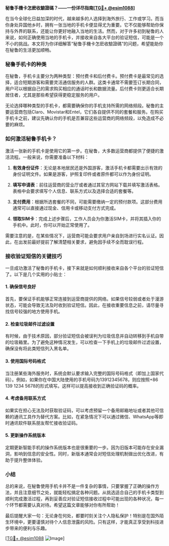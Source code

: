 **秘鲁手機卡怎麽收驗證碼？——一份详尽指南[[TG💪+ @esim1088](https://t.me/s/esim1088)]**

在当今全球化日益加深的时代，越来越多的人选择到海外旅行、工作或学习。而当你身处异国他乡时，拥有一张当地的手机卡便显得尤为重要。它不仅能够帮助你保持与外界的联系，还能让你更好地融入当地的生活。然而，对于许多初到秘鲁的人来说，如何正确使用当地的手机卡，并接收来自各大平台的验证短信，可能是一个不小的挑战。本文将为你详细解答“秘鲁手機卡怎麽收驗證碼”的问题，希望能助你在秘鲁的生活更加顺畅。

### 秘鲁手机卡的种类

在秘鲁，手机卡主要分为两种类型：预付费卡和后付费卡。预付费卡是最常见的选择，适合短期游客和需要灵活通信服务的人群。这类卡通常不需要签订长期合同，用户可以根据自己的需求购买相应的通话时长和数据流量。后付费卡则更适合长期居住者，尤其是那些希望获得更稳定服务的用户。

无论选择哪种类型的手机卡，都需要确保你的手机支持所需的网络频段。秘鲁的主要运营商包括Claro、Movistar和Entel，它们各自提供不同的套餐和服务。在购买手机卡之前，建议先确认你的手机是否兼容这些运营商的网络频段，以免造成不必要的麻烦。

### 如何激活秘鲁手机卡？

激活一张新的手机卡是使用它的第一步。在秘鲁，大多数运营商都提供了便捷的激活流程。一般来说，你需要准备以下材料：

1. **有效身份证件**：无论是本地居民还是外国游客，激活手机卡都需要出示有效的身份证明文件。如果是游客，护照复印件或者原件都可以作为身份证明。
   
2. **填写申请表**：前往运营商的营业厅或者通过其官方网站下载并填写激活表格。表格中会要求填写个人信息、联系方式以及选择合适的套餐等。

3. **支付费用**：根据所选套餐的不同，可能需要缴纳一定的预付款项。这部分费用通常可以直接通过现金、信用卡或移动支付方式完成。

4. **领取SIM卡**：完成上述步骤后，工作人员会为你激活SIM卡，并将其插入你的手机中。此时，你可以开始正常使用了。

需要注意的是，在某些情况下，运营商可能会要求用户亲自到场进行实名认证。因此，在出发前最好提前了解清楚相关要求，避免因手续不全而耽误行程。

### 接收验证短信的关键技巧

一旦成功激活了秘鲁的手机卡，接下来就是如何顺利接收来自各个平台的验证短信了。以下是几个实用的小贴士：

#### 1. 确保信号良好
首先，要保证手机能够正常连接到运营商提供的网络。如果信号较弱或者处于漫游状态，可能会导致无法及时收到验证短信。因此，在接收重要信息之前，请尽量寻找信号较强的地方使用手机。

#### 2. 检查垃圾邮件过滤设置
有时候，由于技术原因，部分验证短信会被误判为垃圾信息并自动转移到手机自带的垃圾箱里。为了避免这种情况发生，可以检查一下手机上的垃圾邮件过滤设置，确保没有将此类短信列入黑名单。

#### 3. 使用国际号码格式
当注册某些海外服务时，系统会默认要求输入完整的国际号码格式（即加上国家代码）。例如，如果你在中国大陆使用的手机号码为13912345678，则应按照+86 139 1234 5678的形式填写。这样可以提高接收到正确验证码的概率。

#### 4. 考虑备用联系方式
如果实在担心无法及时获取验证码，可以考虑预留一个备用邮箱地址或者其他可信赖的通讯工具作为替代方案。比如，在紧急情况下可以通过微信、WhatsApp等即时通讯软件联系朋友帮忙接收验证码。

#### 5. 更新操作系统版本
定期更新智能手机的操作系统版本也是很重要的一步。因为旧版本可能存在安全漏洞，影响到信息的安全性。同时，新版本通常会对短信处理机制做出优化改进，有助于提升整体体验。

### 小结

总的来说，在秘鲁使用手机卡并不是一件复杂的事情，只要掌握了正确的操作方法，并且注意细节之处，就能轻松搞定各种问题。从挑选适合自己的手机卡类型到顺利完成激活过程，再到妥善应对验证短信接收过程中可能出现的各种状况，每一个环节都需要认真对待。希望这篇文章能够对你有所帮助！

最后提醒大家一句：无论身在何处，都要时刻关注个人隐私保护！特别是在国外陌生环境中，更要谨慎对待个人信息泄露的风险。只有这样，才能真正享受到科技进步带来的便利与乐趣。

[[TG💪+ @esim1088](https://t.me/s/esim1088) ![Image](https://i.postimg.cc/4NQfJmqS/Snipaste-2025-05-13-00-14-12.png)]